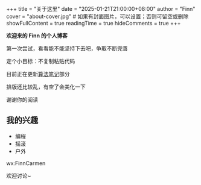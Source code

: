 +++
title = "关于这里"
date = "2025-01-21T21:00:00+08:00"
author = "Finn"
cover = "about-cover.jpg" # 如果有封面图片，可以设置；否则可留空或删除
showFullContent = true
readingTime = true
hideComments = true
+++

**欢迎来的 Finn 的个人博客**

第一次尝试，看看能不能坚持下去吧，争取不断完善

定个小目标：不复制粘贴代码

目前正在更新[算法笔记](https://finncarmen.github.io/FinnBlog/%E7%AE%97%E6%B3%95%E7%AC%94%E8%AE%B0/)部分

排版还比较乱，有空了会美化一下

谢谢你的阅读

## 我的兴趣

- 编程
- 摇滚
- 户外

wx:FinnCarmen

欢迎讨论~
